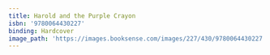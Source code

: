 ```yaml
---
title: Harold and the Purple Crayon
isbn: '9780064430227'
binding: Hardcover
image_path: 'https://images.booksense.com/images/227/430/9780064430227.jpg'
---
```



